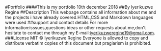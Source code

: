 #Portfolio
####This is my portfolio 10th december 2018
##By Iyerikuzwe Regine
##Description
This webpage contains all information about me and the projects i have already covered.HTML,CSS and Markdown languages were used
##support and contact details
For more information:isssues,questions ideas or other requests about me,don't hesitate to contact me through my E-mail:iyerikuzweregine19@gmail.com.
###License
MIT © Iyerikuzwe Regine
Everyone is allowed to copy and distribute verbatim copies of this document but pragiarism is prohibited.